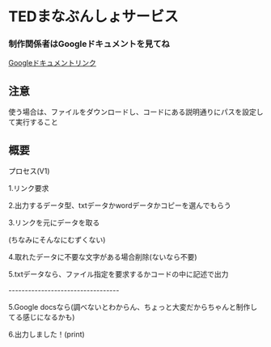 <h1>TEDまなぶんしょサービス</h1> 
<h3>制作関係者はGoogleドキュメントを見てね</h3>
<a href="https://docs.google.com/document/d/1RYEUh9IXt3JfmPwHnwNlk2qALqEkaAFnNpdqdd57hcA/edit?tab=t.0">Googleドキュメントリンク</a>

<h2>注意</h2>
<p>使う場合は、ファイルをダウンロードし、コードにある説明通りにパスを設定して実行すること</p>

<h2>概要</h2>
<p>プロセス(V1)</p>
<p>1.リンク要求</p>
<p>2.出力するデータ型、txtデータかwordデータかコピーを選んでもらう</p>
<p>3.リンクを元にデータを取る</p>
<p>(ちなみにそんなにむずくない)</p>
<p>4.取れたデータに不要な文字がある場合削除(ないなら不要)</p>
<p>5.txtデータなら、ファイル指定を要求するかコードの中に記述で出力</p>
<p>----------------------------------</p>
<p>5.Google docsなら(調べないとわからん、ちょっと大変だからちゃんと制作してる感じになるかも)</p>
<p>6.出力しました！(print)</p>

